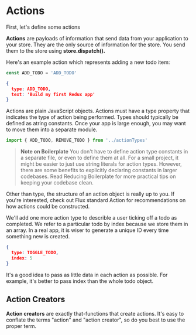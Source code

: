 # Actions

First, let's define some actions

**Actions** are payloads of information that send data from your application to your store. They are the only source of information for the store. You send them to the store using **store.dispatch().**

Here's an example action which represents adding a new todo item:
```js
const ADD_TODO = 'ADD_TODO'
```
```json
{
  type: ADD_TODO,
  text: 'Build my first Redux app'
}
```
Actions are plain JavaScript objects. Actions must have a type property that indicates the type of action being performed. Types should typically be defined as atring constants. Once your app is large enough, you may want to move them into a separate module.
```js
import { ADD_TODO, REMOVE_TODO } from '../actionTypes'
```

> **Note on Boilerplate**
You don't have to define action type constants in a separate file, or even to define them at all. For a small project, it might be easier to just use string literals for action types. However, there are some benefits to explicitly declaring constants in larger codebases. Read Reducing Boilerplate for more practical tips on keeping your codebase clean.

Other than type, the structure of an action object is really up to you. If you're interested, check out Flux standard Action for recommendations on how actions could be constructed.

We'll add one more action type to describle a user ticking off a todo as completed. We refer to a particular todo by index because we store them in an array. In a real app, it is wiser to generate a unique ID every time something new is created.
```json
{
  type: TOGGLE_TODO,
  index: 5
}
```
It's a good idea to pass as little data in each action as possible. For example, it's better to pass index than the whole todo object.

## Action Creators
**Action creators** are exactly that-functions that create actions. It's easy to conflate the terms "action" and "action creator", so do you best to use the proper term.